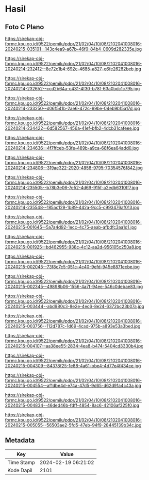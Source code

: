 # Hasil

## Foto C Plano

https://sirekap-obj-formc.kpu.go.id/9522/pemilu/pdpr/21/02/04/10/08/2102041008016-20240215-035101--143c4ea9-a67b-46f0-84b4-0609d282335e.jpg

https://sirekap-obj-formc.kpu.go.id/9522/pemilu/pdpr/21/02/04/10/08/2102041008016-20240214-232412--8e72c1b4-692c-4685-a827-e6fe26282beb.jpg

https://sirekap-obj-formc.kpu.go.id/9522/pemilu/pdpr/21/02/04/10/08/2102041008016-20240214-232652--ccd2b64a-c431-4f30-b78f-63a0bdc1c795.jpg

https://sirekap-obj-formc.kpu.go.id/9522/pemilu/pdpr/21/02/04/10/08/2102041008016-20240214-233250--d06f541b-2ae6-472c-99be-04eb9b15a17d.jpg

https://sirekap-obj-formc.kpu.go.id/9522/pemilu/pdpr/21/02/04/10/08/2102041008016-20240214-234422--6d582567-456a-41ef-bfb2-4dcb31cafeee.jpg

https://sirekap-obj-formc.kpu.go.id/9522/pemilu/pdpr/21/02/04/10/08/2102041008016-20240214-234636--4f7ffceb-53fe-489b-a9ca-68f6ea64add0.jpg

https://sirekap-obj-formc.kpu.go.id/9522/pemilu/pdpr/21/02/04/10/08/2102041008016-20240214-234806--319ae322-2920-4858-9795-70354576f842.jpg

https://sirekap-obj-formc.kpu.go.id/9522/pemilu/pdpr/21/02/04/10/08/2102041008016-20240214-235505--b78b3e06-7e52-4d69-915f-a2edb6310ff7.jpg

https://sirekap-obj-formc.kpu.go.id/9522/pemilu/pdpr/21/02/04/10/08/2102041008016-20240214-235548--185ac129-1b89-442a-9cc5-c993476af013.jpg

https://sirekap-obj-formc.kpu.go.id/9522/pemilu/pdpr/21/02/04/10/08/2102041008016-20240215-001645--5a7a4d92-1ecc-4c75-aeab-afbdfc3aa1d1.jpg

https://sirekap-obj-formc.kpu.go.id/9522/pemilu/pdpr/21/02/04/10/08/2102041008016-20240215-001925--bd462955-938c-4c12-aa2d-956105c250a8.jpg

https://sirekap-obj-formc.kpu.go.id/9522/pemilu/pdpr/21/02/04/10/08/2102041008016-20240215-002045--73f8c7c5-051c-4c40-9efd-945e8871ecbe.jpg

https://sirekap-obj-formc.kpu.go.id/9522/pemilu/pdpr/21/02/04/10/08/2102041008016-20240215-002345--49898b06-1556-4a7f-94ee-546c0debae83.jpg

https://sirekap-obj-formc.kpu.go.id/9522/pemilu/pdpr/21/02/04/10/08/2102041008016-20240215-003444--abd980c3-8e2e-4ec6-8e24-6372bc23b07a.jpg

https://sirekap-obj-formc.kpu.go.id/9522/pemilu/pdpr/21/02/04/10/08/2102041008016-20240215-003756--112d787c-1d69-4cad-975b-a893e53a3bed.jpg

https://sirekap-obj-formc.kpu.go.id/9522/pemilu/pdpr/21/02/04/10/08/2102041008016-20240215-004107--aa38ee55-2834-4ea8-b474-5404cd3330b4.jpg

https://sirekap-obj-formc.kpu.go.id/9522/pemilu/pdpr/21/02/04/10/08/2102041008016-20240215-004309--84378f25-1e88-4a61-bbe4-4d77e4f434ce.jpg

https://sirekap-obj-formc.kpu.go.id/9522/pemilu/pdpr/21/02/04/10/08/2102041008016-20240215-004554--af1dbe4d-e74a-47d5-9d65-d62d91a4c43a.jpg

https://sirekap-obj-formc.kpu.go.id/9522/pemilu/pdpr/21/02/04/10/08/2102041008016-20240215-004834--46ded46b-fdff-4854-8ac6-42106af325f0.jpg

https://sirekap-obj-formc.kpu.go.id/9522/pemilu/pdpr/21/02/04/10/08/2102041008016-20240215-005055--56503ae2-5fd5-47eb-94f9-28445139b34c.jpg


## Metadata

| Key        | Value               |
| ---------- | ------------------- |
| Time Stamp | 2024-02-19 06:21:02 |
| Kode Dapil | 2101                |



